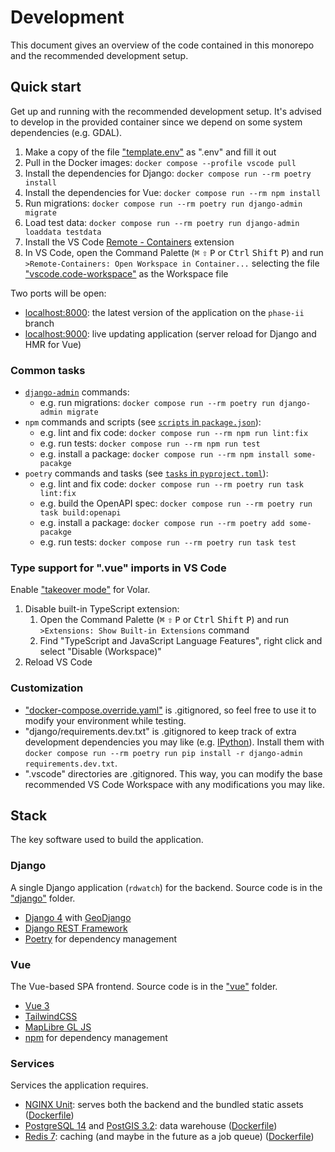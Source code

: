 # Development

This document gives an overview of the code contained in this monorepo and the recommended development setup.

## Quick start

Get up and running with the recommended development setup. It's advised to develop in the provided container since we depend on some system dependencies (e.g. GDAL).

1. Make a copy of the file ["template.env"](https://github.com/ResonantGeoData/RD-WATCH/blob/phase-ii/template.env) as ".env" and fill it out
2. Pull in the Docker images: `docker compose --profile vscode pull`
3. Install the dependencies for Django: `docker compose run --rm poetry install`
4. Install the dependencies for Vue: `docker compose run --rm npm install`
5. Run migrations: `docker compose run --rm poetry run django-admin migrate`
6. Load test data: `docker compose run --rm poetry run django-admin loaddata testdata`
7. Install the VS Code [Remote - Containers](https://marketplace.visualstudio.com/items?itemName=ms-vscode-remote.remote-containers) extension
8. In VS Code, open the Command Palette (<kbd>⌘</kbd> <kbd>⇧</kbd> <kbd>P</kbd> or <kbd>Ctrl</kbd> <kbd>Shift</kbd> <kbd>P</kbd>) and run `>Remote-Containers: Open Workspace in Container...` selecting the file ["vscode.code-workspace"](https://github.com/ResonantGeoData/RD-WATCH/blob/phase-ii/vscode.code-workspace) as the Workspace file

Two ports will be open:

- [localhost:8000](localhost:8000): the latest version of the application on the `phase-ii` branch
- [localhost:9000](localhost:9000): live updating application (server reload for Django and HMR for Vue)

### Common tasks

- [`django-admin`](https://docs.djangoproject.com/en/4.1/ref/django-admin) commands:
  - e.g. run migrations: `docker compose run --rm poetry run django-admin migrate`
- `npm` commands and scripts (see [`scripts` in `package.json`](https://github.com/ResonantGeoData/RD-WATCH/blob/phase-ii/vue/package.json#L5)):
  - e.g. lint and fix code: `docker compose run --rm npm run lint:fix`
  - e.g. run tests: `docker compose run --rm npm run test`
  - e.g. install a package: `docker compose run --rm npm install some-pacakge`
- `poetry` commands and tasks (see [`tasks` in `pyproject.toml`](https://github.com/ResonantGeoData/RD-WATCH/blob/phase-ii/django/pyproject.toml#L42)):
  - e.g. lint and fix code: `docker compose run --rm poetry run task lint:fix`
  - e.g. build the OpenAPI spec: `docker compose run --rm poetry run task build:openapi`
  - e.g. install a package: `docker compose run --rm poetry add some-pacakge`
  - e.g. run tests: `docker compose run --rm poetry run task test`

### Type support for ".vue" imports in VS Code

Enable ["takeover mode"](https://github.com/johnsoncodehk/volar/discussions/471) for Volar.

1. Disable built-in TypeScript extension:
   1. Open the Command Palette (<kbd>⌘</kbd> <kbd>⇧</kbd> <kbd>P</kbd> or <kbd>Ctrl</kbd> <kbd>Shift</kbd> <kbd>P</kbd>) and run `>Extensions: Show Built-in Extensions` command
   2. Find "TypeScript and JavaScript Language Features", right click and select "Disable (Workspace)"
2. Reload VS Code

### Customization

- ["docker-compose.override.yaml"](https://docs.docker.com/compose/extends/) is .gitignored, so feel free to use it to modify your environment while testing.
- "django/requirements.dev.txt" is .gitignored to keep track of extra development dependencies you may like (e.g. [IPython](https://ipython.org/)). Install them with `docker compose run --rm poetry run pip install -r django-admin requirements.dev.txt`.
- ".vscode" directories are .gitignored. This way, you can modify the base recommended VS Code Workspace with any modifications you may like.

## Stack

The key software used to build the application.

### Django

A single Django application (`rdwatch`) for the backend. Source code is in the ["django"](https://github.com/ResonantGeoData/RD-WATCH/tree/phase-ii/django) folder.

- [Django 4](https://docs.djangoproject.com/en/4.1/contents/) with [GeoDjango](https://docs.djangoproject.com/en/4.0/ref/contrib/gis/)
- [Django REST Framework](https://www.django-rest-framework.org/)
- [Poetry](https://python-poetry.org/docs/) for dependency management

### Vue

The Vue-based SPA frontend. Source code is in the ["vue"](https://github.com/ResonantGeoData/RD-WATCH/tree/phase-ii/vue) folder.

- [Vue 3](https://vuejs.org/guide/introduction.html)
- [TailwindCSS](https://tailwindcss.com/docs)
- [MapLibre GL JS](https://maplibre.org/maplibre-gl-js-docs/api/)
- [npm](https://docs.npmjs.com/) for dependency management

### Services

Services the application requires.

- [NGINX Unit](https://unit.nginx.org/): serves both the backend and the bundled static assets ([Dockerfile](https://github.com/ResonantGeoData/RD-WATCH/blob/phase-ii/Dockerfile))
- [PostgreSQL 14](https://www.postgresql.org/docs/14/index.html) and [PostGIS 3.2](http://www.postgis.net/documentation/): data warehouse ([Dockerfile](https://github.com/ResonantGeoData/RD-WATCH/blob/phase-ii/docker/services/postgresql/Dockerfile))
- [Redis 7](https://redis.io/docs/): caching (and maybe in the future as a job queue) ([Dockerfile](https://github.com/ResonantGeoData/RD-WATCH/blob/phase-ii/docker/services/redis/Dockerfile))

